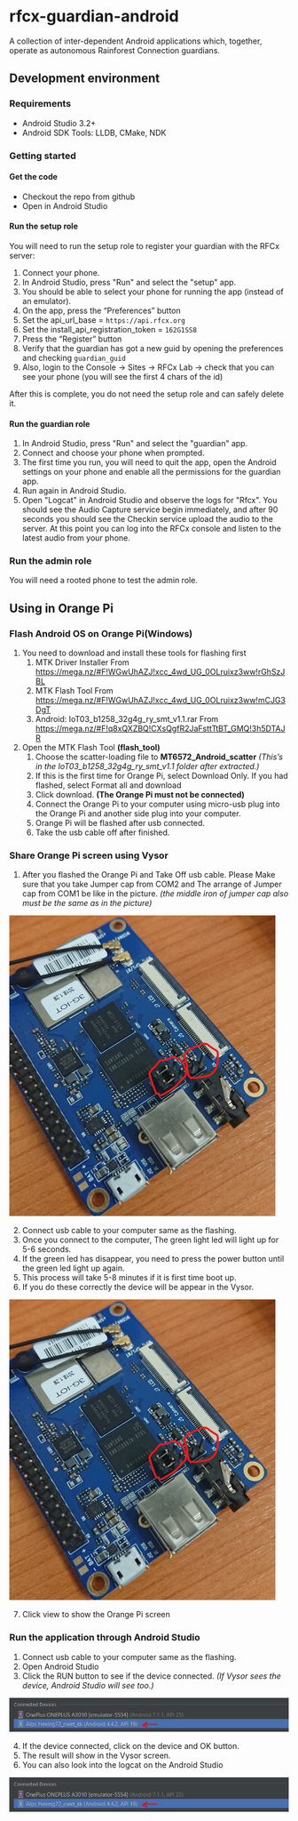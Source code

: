 rfcx-guardian-android
=====================

A collection of inter-dependent Android applications which, together, operate as autonomous Rainforest Connection guardians.

## Development environment

### Requirements

- Android Studio 3.2+
- Android SDK Tools: LLDB, CMake, NDK

### Getting started

#### Get the code

- Checkout the repo from github
- Open in Android Studio

#### Run the setup role

You will need to run the setup role to register your guardian with the RFCx server:

1. Connect your phone.
2. In Android Studio, press "Run" and select the "setup" app.
3. You should be able to select your phone for running the app (instead of an emulator).
4. On the app, press the “Preferences” button
5. Set the api_url_base = `https://api.rfcx.org`
6. Set the install_api_registration_token = `162G1SS8`
7. Press the “Register” button
8. Verify that the guardian has got a new guid by opening the preferences and checking `guardian_guid`
9. Also, login to the Console -> Sites -> RFCx Lab -> check that you can see your phone (you will see the first 4 chars of the id)

After this is complete, you do not need the setup role and can safely delete it.

#### Run the guardian role

1. In Android Studio, press "Run" and select the "guardian" app.
2. Connect and choose your phone when prompted.
3. The first time you run, you will need to quit the app, open the Android settings on your phone and enable all the permissions for the guardian app.
4. Run again in Android Studio.
5. Open "Logcat" in Android Studio and observe the logs for "Rfcx". You should see the Audio Capture service begin immediately, and after 90 seconds you should see the Checkin service upload the audio to the server. At this point you can log into the RFCx console and listen to the latest audio from your phone.

### Run the admin role

You will need a rooted phone to test the admin role.

## Using in Orange Pi

### Flash Android OS on Orange Pi(Windows)

1. You need to download and install these tools for flashing first
    1. MTK Driver Installer From https://mega.nz/#F!WGwUhAZJ!xcc_4wd_UG_0OLruixz3ww!rGhSzJBL
    2. MTK Flash Tool From https://mega.nz/#F!WGwUhAZJ!xcc_4wd_UG_0OLruixz3ww!mCJG3DgT
    3. Android: IoT03_b1258_32g4g_ry_smt_v1.1.rar From https://mega.nz/#F!q8xQXZBQ!CXsQgfR2JaFsttTtBT_GMQ!3h5DTAJR
2. Open the MTK Flash Tool **(flash_tool)**
    1. Choose the scatter-loading file to **MT6572_Android_scatter** *(This’s in the IoT03_b1258_32g4g_ry_smt_v1.1 folder after extracted.)*
    2. If this is the first time for Orange Pi, select Download Only. If you had flashed, select Format all and download
    3. Click download. **(The Orange Pi must not be connected)**
    4. Connect the Orange Pi to your computer using micro-usb plug into the Orange Pi and another side plug into your computer.
    5. Orange Pi will be flashed after usb connected.
    6. Take the usb cable off after finished.

### Share Orange Pi screen using Vysor

1. After you flashed the Orange Pi and Take Off usb cable. Please Make sure that you take Jumper cap from COM2 and The arrange of Jumper cap from COM1 be like in the picture. *(the middle iron of jumper cap also must be the same as in the picture)*

![Jumper caps COM1 and COM2](docs/images/vysor1.png)

2. Connect usb cable to your computer same as the flashing.
3. Once you connect to the computer, The green light led will light up for 5-6 seconds.
4. If the green led has disappear, you need to press the power button until the green led light up again.
5. This process will take 5-8 minutes if it is first time boot up.
6. If you do these correctly the device will be appear in the Vysor.

![device connected on Vysor](docs/images/vysor1.png)

7. Click view to show the Orange Pi screen

### Run the application through Android Studio

1. Connect usb cable to your computer same as the flashing.
2. Open Android Studio
3. Click the RUN button to see if the device connected. *(If Vysor sees the device, Android Studio will see too.)*

![device connected on Android Studio](docs/images/androidstudio1.png)

4. If the device connected, click on the device and OK button.
5. The result will show in the Vysor screen.
6. You can also look into the logcat on the Android Studio

![logcat on Android Studio](docs/images/androidstudio1.png)


